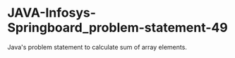 # JAVA-Infosys-Springboard_problem-statement-49
Java's problem statement to calculate sum of array elements.
